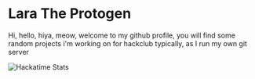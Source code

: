# Lara The Protogen

Hi, hello, hiya, meow, welcome to my github profile, you will find some random projects i'm working on for hackclub typically, as I run my own git server

![Hackatime Stats](https://github-readme-stats.hackclub.dev/api/wakatime?username=1786&api_domain=hackatime.hackclub.com&theme=calm_pink&custom_title=Hackatime+Stats&layout=compact&cache_seconds=0&langs_count=8)
